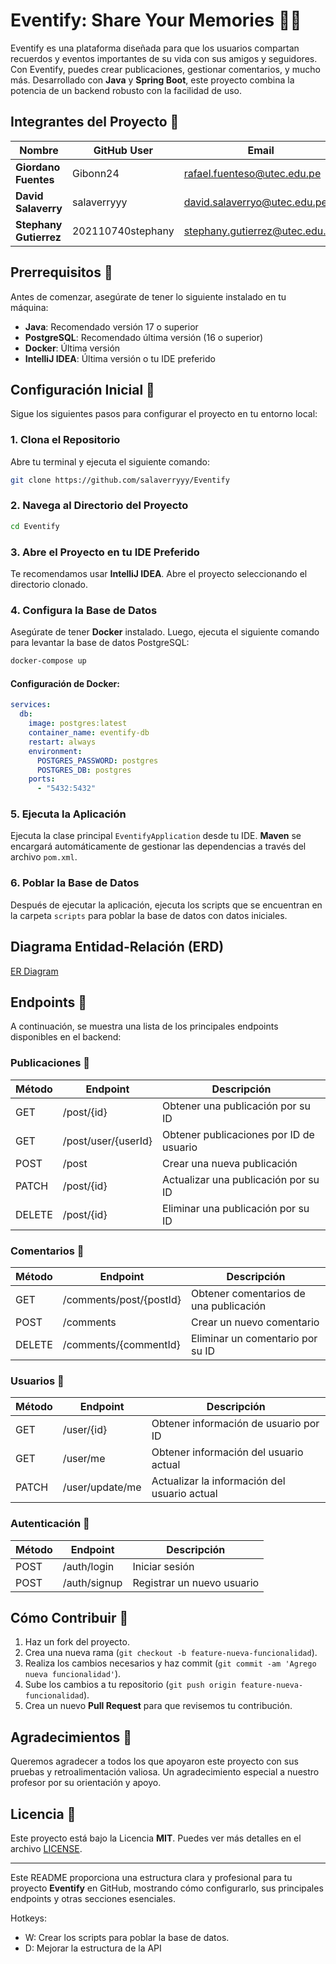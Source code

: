 
# Eventify: Share Your Memories 📝🎉

Eventify es una plataforma diseñada para que los usuarios compartan recuerdos y eventos importantes de su vida con sus amigos y seguidores. Con Eventify, puedes crear publicaciones, gestionar comentarios, y mucho más. Desarrollado con **Java** y **Spring Boot**, este proyecto combina la potencia de un backend robusto con la facilidad de uso.

## Integrantes del Proyecto 👥

| Nombre                 | GitHub User       | Email                           |
| ------------------     | ----------------- | -----------------------------   |
| **Giordano Fuentes**   | Gibonn24          | rafael.fuenteso@utec.edu.pe     |
| **David Salaverry**    | salaverryyy       | david.salaverryo@utec.edu.pe    |
| **Stephany Gutierrez** | 202110740stephany | stephany.gutierrez@utec.edu.pe  |

## Prerrequisitos 🔧

Antes de comenzar, asegúrate de tener lo siguiente instalado en tu máquina:

- **Java**: Recomendado versión 17 o superior
- **PostgreSQL**: Recomendado última versión (16 o superior)
- **Docker**: Última versión
- **IntelliJ IDEA**: Última versión o tu IDE preferido

## Configuración Inicial 🚀

Sigue los siguientes pasos para configurar el proyecto en tu entorno local:

### 1. Clona el Repositorio

Abre tu terminal y ejecuta el siguiente comando:

```bash
git clone https://github.com/salaverryyy/Eventify
```

### 2. Navega al Directorio del Proyecto

```bash
cd Eventify
```

### 3. Abre el Proyecto en tu IDE Preferido

Te recomendamos usar **IntelliJ IDEA**. Abre el proyecto seleccionando el directorio clonado.

### 4. Configura la Base de Datos

Asegúrate de tener **Docker** instalado. Luego, ejecuta el siguiente comando para levantar la base de datos PostgreSQL:

```bash
docker-compose up
```

#### Configuración de Docker:

```yaml
services:
  db:
    image: postgres:latest
    container_name: eventify-db
    restart: always
    environment:
      POSTGRES_PASSWORD: postgres
      POSTGRES_DB: postgres
    ports:
      - "5432:5432"
```

### 5. Ejecuta la Aplicación

Ejecuta la clase principal `EventifyApplication` desde tu IDE. **Maven** se encargará automáticamente de gestionar las dependencias a través del archivo `pom.xml`.

### 6. Poblar la Base de Datos

Después de ejecutar la aplicación, ejecuta los scripts que se encuentran en la carpeta `scripts` para poblar la base de datos con datos iniciales.

## Diagrama Entidad-Relación (ERD)

[ER Diagram](#)

## Endpoints 📡

A continuación, se muestra una lista de los principales endpoints disponibles en el backend:

### **Publicaciones 📝**

| Método | Endpoint                           | Descripción                                  |
| ------ | ----------------------------------- | -------------------------------------------- |
| GET    | /post/{id}                          | Obtener una publicación por su ID            |
| GET    | /post/user/{userId}                 | Obtener publicaciones por ID de usuario      |
| POST   | /post                              | Crear una nueva publicación                  |
| PATCH  | /post/{id}                          | Actualizar una publicación por su ID         |
| DELETE | /post/{id}                          | Eliminar una publicación por su ID           |

### **Comentarios 💬**

| Método | Endpoint                           | Descripción                                  |
| ------ | ----------------------------------- | -------------------------------------------- |
| GET    | /comments/post/{postId}             | Obtener comentarios de una publicación       |
| POST   | /comments                           | Crear un nuevo comentario                    |
| DELETE | /comments/{commentId}               | Eliminar un comentario por su ID             |

### **Usuarios 👤**

| Método | Endpoint                           | Descripción                                  |
| ------ | ----------------------------------- | -------------------------------------------- |
| GET    | /user/{id}                          | Obtener información de usuario por ID        |
| GET    | /user/me                            | Obtener información del usuario actual       |
| PATCH  | /user/update/me                     | Actualizar la información del usuario actual |

### **Autenticación 🔐**

| Método | Endpoint                           | Descripción                                  |
| ------ | ----------------------------------- | -------------------------------------------- |
| POST   | /auth/login                         | Iniciar sesión                               |
| POST   | /auth/signup                        | Registrar un nuevo usuario                   |

## Cómo Contribuir 🤝

1. Haz un fork del proyecto.
2. Crea una nueva rama (`git checkout -b feature-nueva-funcionalidad`).
3. Realiza los cambios necesarios y haz commit (`git commit -am 'Agrego nueva funcionalidad'`).
4. Sube los cambios a tu repositorio (`git push origin feature-nueva-funcionalidad`).
5. Crea un nuevo **Pull Request** para que revisemos tu contribución.

## Agradecimientos 🫶

Queremos agradecer a todos los que apoyaron este proyecto con sus pruebas y retroalimentación valiosa. Un agradecimiento especial a nuestro profesor por su orientación y apoyo.

## Licencia 📄

Este proyecto está bajo la Licencia **MIT**. Puedes ver más detalles en el archivo [LICENSE](LICENSE).

---

Este README proporciona una estructura clara y profesional para tu proyecto **Eventify** en GitHub, mostrando cómo configurarlo, sus principales endpoints y otras secciones esenciales.

Hotkeys:
- W: Crear los scripts para poblar la base de datos.
- D: Mejorar la estructura de la API
